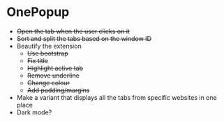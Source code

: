 # OnePopup

* ~~Open the tab when the user clicks on it~~
* ~~Sort and split the tabs based on the window ID~~
* Beautify the extension
  * ~~Use bootstrap~~
  * ~~Fix title~~
  * ~~Highlight active tab~~
  * ~~Remove underline~~
  * ~~Change colour~~
  * ~~Add padding/margins~~
* Make a variant that displays all the tabs from specific websites in one place
* Dark mode?
